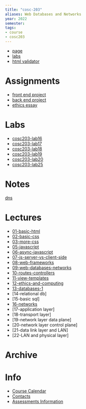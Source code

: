 ```yaml
---
title: "cosc-203"
aliases: Web Databases and Networks
year: 2022
semester: 
tags: 
- course
- cosc203
---
```


- [page](https://cosc203.cspages.otago.ac.nz)
- [labs](https://cosc203.cspages.otago.ac.nz/labs/)
- [html validator](https://validator.w3.org/nu/)

# Assignments
- [front end project](notes/front-end-project)
- [back end project](notes/back-end-project)
- [ethics essay](notes/ethics-essay)

# Labs
- [cosc203-lab16](notes/cosc203-lab16.md)
- [cosc203-lab17](notes/cosc203-lab17.md)
- [cosc203-lab18](notes/cosc203-lab18.md)
- [cosc203-lab19](notes/cosc203-lab19.md)
- [cosc203-lab20](notes/cosc203-lab20.md)
- [cosc203-lab25](notes/cosc203-lab25.md)

# Notes
[dns](notes/dns.md)

# Lectures
- [01-basic-html](notes/01-basic-html.md)
- [02-basic-css](notes/02-basic-css.md)
- [03-more-css](notes/03-more-css.md)
- [05-javascript](notes/05-javascript.md)
- [06-async-javascript](notes/06-async-javascript.md)
- [07-js-server-vs-client-side](notes/07-js-server-vs-client-side.md)
- [08-web-frameworks](notes/08-web-frameworks.md)
- [09-web-databases-networks](notes/09-web-databases-networks.md)
- [10-routes-controllers](notes/10-routes-controllers.md)
- [11-view-templates](notes/11-view-templates.md)
- [12-ethics-and-computing](notes/12-ethics-and-computing.md)
- [13-databases-1](notes/13-databases-1.md)
- [14-relational db]
- [15-basic sql]
- [16-networks](notes/16-networks)
- [17-application layer]
- [18-transport layer]
- [19-network layer data plane]
- [20-network layer control plane]
- [21-data link layer and LAN]
- [22-LAN and physical layer]

# Archive

# Info
- [Course Calendar](https://i.imgur.com/76tMf5e.png)
- [Contacts](https://i.imgur.com/UAAqXTJ.png)
- [Assessments Information](https://i.imgur.com/ZQwUMnf.png)

